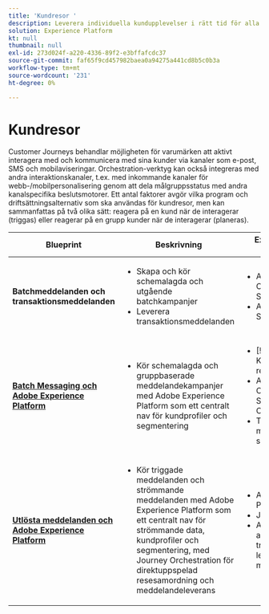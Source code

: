```yaml
---
title: 'Kundresor '
description: Leverera individuella kundupplevelser i rätt tid för alla skärmar.
solution: Experience Platform
kt: null
thumbnail: null
exl-id: 273d024f-a220-4336-89f2-e3bffafcdc37
source-git-commit: faf65f9cd457982baea0a94275a441cd8b5c0b3a
workflow-type: tm+mt
source-wordcount: '231'
ht-degree: 0%

---
```


# Kundresor

Customer Journeys behandlar möjligheten för varumärken att aktivt interagera med och kommunicera med sina kunder via kanaler som e-post, SMS och mobilaviseringar. Orchestration-verktyg kan också integreras med andra interaktionskanaler, t.ex. med inkommande kanaler för webb-/mobilpersonalisering genom att dela målgruppsstatus med andra kanalspecifika beslutsmotorer. Ett antal faktorer avgör vilka program och driftsättningsalternativ som ska användas för kundresor, men kan sammanfattas på två olika sätt:  reagera på en kund när de interagerar (triggas) eller reagerar på en grupp kunder när de interagerar (planeras).

| Blueprint | Beskrivning | Experience Cloud-program |
|---|---|---|
| **Batchmeddelanden och transaktionsmeddelanden** | <ul><li>Skapa och kör schemalagda och utgående batchkampanjer</li><li>Leverera transaktionsmeddelanden</li></ul> | <ul><li>Adobe Campaign Classic och Managed Services</li><li>Adobe Campaign Standard</li></ul> |
| **[Batch Messaging och Adobe Experience Platform](batch-messaging.md)** | <ul><li>Kör schemalagda och gruppbaserade meddelandekampanjer med Adobe Experience Platform som ett centralt nav för kundprofiler och segmentering</li></ul> | <ul><li>[!UICONTROL Kunddataplattform i realtid]</li><li>Adobe Campaign Classic, Managed Services eller Campaign Standard</li><li>Tredjeparts meddelandeleverantör som stöds</li></ul> |
| **[Utlösta meddelanden och Adobe Experience Platform](triggered-messaging.md)** | <ul><li>Kör triggade meddelanden och strömmande meddelanden med Adobe Experience Platform som ett centralt nav för strömmande data, kundprofiler och segmentering, med Journey Orchestration för direktuppspelad resesamordning och meddelandeleverans</li></ul> | <ul><li>Adobe Experience Platform</li><li>Journey Orchestration</li><li>Adobe Campaign eller andra program från tredje part för leverans av meddelanden</li></ul> |
